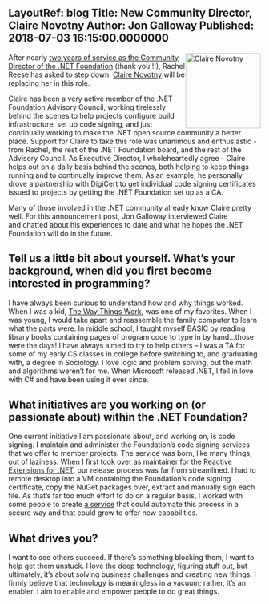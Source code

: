 LayoutRef: blog
Title: New Community Director, Claire Novotny
Author: Jon Galloway
Published: 2018-07-03 16:15:00.0000000
---
<p><img alt="Claire Novotny" src="assets/posts/members/claire-novotny.jpg" style="float: right; width: 150px; height: 150px;" />After nearly <a href="https://dotnetfoundation.org/blog/2016/07/21/welcome-rachel">two years of service as the Community Director of the .NET Foundation</a> (thank you!!!), Rachel Reese has asked to step down. <a href="https://oren.codes">Claire Novotny</a> will be replacing her in this role.</p>

<p>Claire has been a very active member of the .NET Foundation Advisory Council, working tirelessly behind the scenes to help projects configure build infrastructure, set up code signing, and just continually working to make the .NET open source community a&nbsp;better place. Support for Claire to take this role was unanimous and enthusiastic - from Rachel, the rest of the .NET Foundation board, and the rest of the Advisory Council. As Executive Director, I wholeheartedly agree - Claire helps out on a daily basis behind the scenes, both helping to keep things running and to continually improve them. As an example, he personally drove a partnership with DigiCert to get individual code signing certificates issued to projects by getting the .NET Foundation set up as a CA.</p>

<p>Many of those involved in the .NET community already know Claire pretty well. For this announcement post, Jon Galloway interviewed Claire and&nbsp;chatted about his experiences to date and what he hopes the .NET Foundation will do in the future.</p>

<h2>Tell us a little bit about yourself. What’s your background, when did you first become interested in programming?</h2>

<p>I have always been curious to understand how and why things worked. When I was a kid, <a href="https://en.wikipedia.org/wiki/The_Way_Things_Work">The Way Things Work</a>, was one of my favorites. When I was young, I would take apart and reassemble the family computer to learn what the parts were. In middle school, I taught myself BASIC by reading library books containing pages of program code to type in by hand…those were the days! I have always aimed to try to help others – I was a TA for some of my early CS classes in college before switching to, and graduating with, a degree in Sociology. I love logic and problem solving, but the math and algorithms weren’t for me. When Microsoft released .NET, I fell in love with C# and have been using it ever since.</p>

<h2>What initiatives are you working on (or passionate about) within the .NET Foundation?</h2>

<p>One current initiative I am passionate about, and working on, is code signing. I maintain and administer the Foundation’s code signing services that we offer to member projects. The service was born, like many things, out of laziness. When I first took over as maintainer for the <a href="https://github.com/dotnet/reactive">Reactive Extensions for .NET</a>, our release process was far from streamlined. I had to remote desktop into a VM containing the Foundation’s code signing certificate, copy the NuGet packages over, extract and manually sign each file. As that’s far too much effort to do on a regular basis, I worked with some people to create <a href="https://github.com/onovotny/SignService">a service</a> that could automate this process in a secure way and that could grow to offer new capabilities.</p>

<h2>What drives you?</h2>

<p>I want to see others succeed. If there’s something blocking them, I want to help get them unstuck. I love the deep technology, figuring stuff out, but ultimately, it’s about solving business challenges and creating new things. I firmly believe that technology is meaningless in a vacuum; rather, it’s an enabler. I aim to enable and empower people to do great things.</p>
